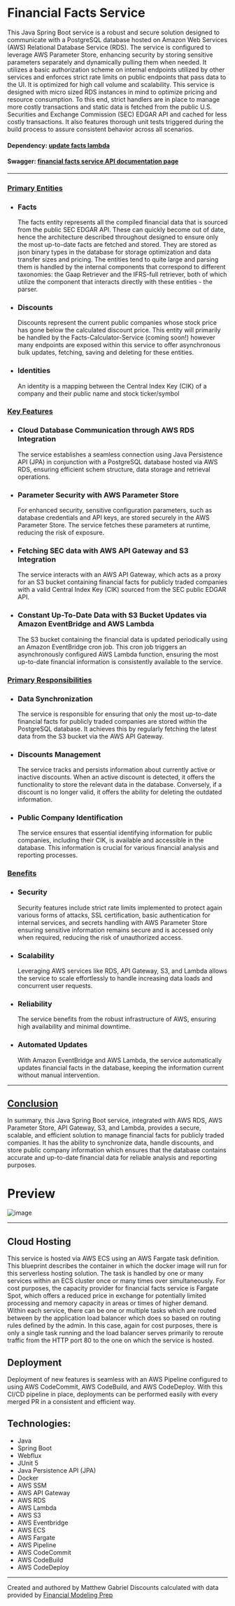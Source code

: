 # Financial Facts Service</h1></u>

This Java Spring Boot service is a robust and secure solution designed to communicate with a PostgreSQL database hosted on Amazon Web Services (AWS) Relational Database Service (RDS). The service is configured to leverage AWS Parameter Store, enhancing security by storing sensitive parameters separately and dynamically pulling them when needed. It utilizes a basic authorization scheme on internal endpoints utilized by other services and enforces strict rate limits on public endpoints that pass data to the UI. It is optimized for high call volume and scalability. This service is designed with micro sized RDS instances in mind to optimize pricing and resource consumption. To this end, strict handlers are in place to manage more costly transactions and static data is fetched from the public U.S. Securities and Exchange Commission (SEC) EDGAR API and cached for less costly transactions. It also features thorough unit tests triggered during the build process to assure consistent behavior across all scenarios.

#### Dependency: [update facts lambda](https://github.com/Choochera/update_facts_lambda)
#### Swagger: [financial facts service API documentation page](https://financial-facts.net/swagger-ui/index.html)

------

<u><h3>Primary Entities</h3></u>
<ul>
  <li>
    <h3>Facts</h3>
    The facts entity represents all the compiled financial data that is sourced from the public SEC EDGAR API. These can quickly become out of date, hence the architecture described throughout designed to ensure only the most up-to-date facts are fetched and stored. They are stored as json binary types in the database for storage optimization and data transfer sizes and pricing. The entities tend to quite large and parsing them is handled by the internal components that correspond to different taxonomies: the Gaap Retriever and the IFRS-full retriever, both of which utilize the component that interacts directly with these entities - the parser.
  </li>
  <li>
    <h3>Discounts</h3>
    Discounts represent the current public companies whose stock price has gone below the calculated discount price. This entity will primarily be handled by the Facts-Calculator-Service (coming soon!) however many endpoints are exposed within this service to offer asynchronous bulk updates, fetching, saving and deleting for these entities.
  </li>
  <li>
    <h3>Identities</h3>
    An identity is a mapping between the Central Index Key (CIK) of a company and their public name and stock ticker/symbol
  </li>
</ul>
<u><h3>Key Features</h3></u>
<ul>
  <li>
    <h3>Cloud Database Communication through AWS RDS Integration</h3>
    The service establishes a seamless connection using Java Persistence API (JPA) in conjunction with a PostgreSQL database hosted via AWS RDS, ensuring efficient schem structure, data storage and retrieval operations.
  </li> 
  <li>
    <h3>Parameter Security with AWS Parameter Store</h3>
    For enhanced security, sensitive configuration parameters, such as database credentials and API keys, are stored securely in the AWS Parameter Store. The service fetches these parameters at runtime, reducing the risk of exposure.
  </li>
  <li>
    <h3>Fetching SEC data with AWS API Gateway and S3 Integration</h3> 
    The service interacts with an AWS API Gateway, which acts as a proxy for an S3 bucket containing financial facts for publicly traded companies with a valid Central Index Key (CIK) sourced from the SEC public EDGAR API.
  </li>
  <li>
    <h3>Constant Up-To-Date Data with S3 Bucket Updates via Amazon EventBridge and AWS Lambda</h3> 
    The S3 bucket containing the financial data is updated periodically using an Amazon EventBridge cron job. This cron job triggers an asynchronously configured AWS Lambda function, ensuring the most up-to-date financial information is consistently available to the service.
  </li>
</ul>

<u><h3>Primary Responsibilities</h3></u>
<ul>
  <li>
    <h3>Data Synchronization</h3>
    The service is responsible for ensuring that only the most up-to-date financial facts for publicly traded companies are stored within the PostgreSQL database. It achieves this by regularly fetching the latest data from the S3 bucket via the AWS API Gateway.
  </li>
  <li>
    <h3>Discounts Management</h3>
    The service tracks and persists information about currently active or inactive discounts. When an active discount is detected, it offers the functionality to store the relevant data in the database. Conversely, if a discount is no longer valid, it offers the ability for deleting the outdated information.
  </li>
  <li>
    <h3>Public Company Identification</h3>
    The service ensures that essential identifying information for public companies, including their CIK, is available and accessible in the database. This information is crucial for various financial analysis and reporting processes.
  </li>
</ul>

<u><h3>Benefits</h3></u>
<ul>
  <li>
    <h3>Security</h3>
    Security features include strict rate limits implemented to protect again various forms of attacks, SSL certification, basic authentication for internal services, and secrets handling with AWS Parameter Store ensuring sensitive information remains secure and is accessed only when required, reducing the risk of unauthorized access.
  </li>
  <li>
    <h3>Scalability</h3>
    Leveraging AWS services like RDS, API Gateway, S3, and Lambda allows the service to scale effortlessly to handle increasing data loads and concurrent user requests.
  </li>
  <li>
    <h3>Reliability</h3>
    The service benefits from the robust infrastructure of AWS, ensuring high availability and minimal downtime.
  </li>
  <li>
    <h3>Automated Updates</h3>
    With Amazon EventBridge and AWS Lambda, the service automatically updates financial facts in the database, keeping the information current without manual intervention.
  </li>
</ul>

----------

<u><h2>Conclusion</h2></u>
<p>In summary, this Java Spring Boot service, integrated with AWS RDS, AWS Parameter Store, API Gateway, S3, and Lambda, provides a secure, scalable, and efficient solution to manage financial facts for publicly traded companies. It has the ability to synchronize data, handle discounts, and store public company information which ensures that the database contains accurate and up-to-date financial data for reliable analysis and reporting purposes.</p>

# Preview
![image](https://github.com/Choochera/financial_facts_service/assets/74555083/09d1cd00-e313-495d-81a4-a167b68a9ca3)

------------

Cloud Hosting
-------------------------
This service is hosted via AWS ECS using an AWS Fargate task definition. This blueprint describes the container in which the docker image will run for this serverless hosting solution. The task is handled by one or many services within an ECS cluster once or many times over simultaneously. For cost purposes, the capacity provider for financial facts service is Fargate Spot, which offers a reduced price in exchange for potentially limited processing and memory capacity in areas or times of higher demand. Within each service, there can be one or multiple tasks which are routed between by the application load balancer which does so based on routing rules defined by the admin. In this case, again for cost purposes, there is only a single task running and the load balancer serves primarily to reroute traffic from the HTTP port 80 to the one on which the service is hosted. 

Deployment
-------------------------
Deployment of new features is seamless with an AWS Pipeline configured to using AWS CodeCommit, AWS CodeBuild, and AWS CodeDeploy. With this CI/CD pipeline in place, deployments can be performed easily with every merged PR in a consistent and efficient way.

Technologies:
-------------------------
- Java
- Spring Boot
- Webflux
- JUnit 5
- Java Persistence API (JPA)
- Docker
- AWS SSM
- AWS API Gateway
- AWS RDS
- AWS Lambda
- AWS S3
- AWS Eventbridge
- AWS ECS
- AWS Fargate
- AWS Pipeline
- AWS CodeCommit
- AWS CodeBuild
- AWS CodeDeploy

---------------------------
Created and authored by Matthew Gabriel
Discounts calculated with data provided by [Financial Modeling Prep](https://financialmodelingprep.com/developer/docs/)
